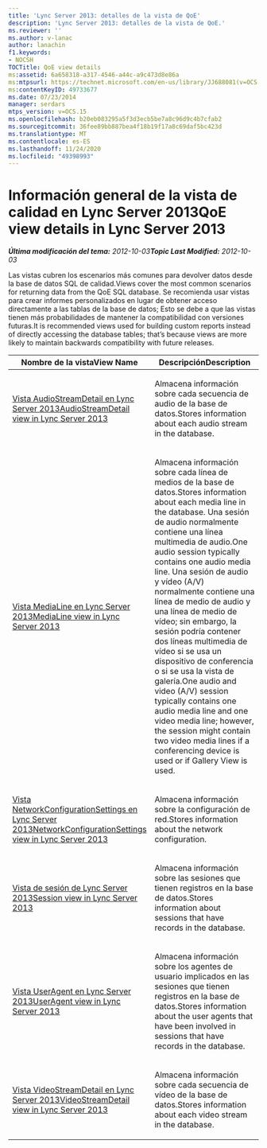 ```yaml
---
title: 'Lync Server 2013: detalles de la vista de QoE'
description: 'Lync Server 2013: detalles de la vista de QoE.'
ms.reviewer: ''
ms.author: v-lanac
author: lanachin
f1.keywords:
- NOCSH
TOCTitle: QoE view details
ms:assetid: 6a658318-a317-4546-a44c-a9c473d8e86a
ms:mtpsurl: https://technet.microsoft.com/en-us/library/JJ688081(v=OCS.15)
ms:contentKeyID: 49733677
ms.date: 07/23/2014
manager: serdars
mtps_version: v=OCS.15
ms.openlocfilehash: b20eb083295a5f3d3ecb5be7a8c96d9c4b7cfab2
ms.sourcegitcommit: 36fee89bb887bea4f18b19f17a8c69daf5bc423d
ms.translationtype: MT
ms.contentlocale: es-ES
ms.lasthandoff: 11/24/2020
ms.locfileid: "49398993"
---
```

# <a name="qoe-view-details-in-lync-server-2013"></a><span data-ttu-id="88ed4-103">Información general de la vista de calidad en Lync Server 2013</span><span class="sxs-lookup"><span data-stu-id="88ed4-103">QoE view details in Lync Server 2013</span></span>

<div data-xmlns="http://www.w3.org/1999/xhtml">

<div class="topic" data-xmlns="http://www.w3.org/1999/xhtml" data-msxsl="urn:schemas-microsoft-com:xslt" data-cs="https://msdn.microsoft.com/">

<div data-asp="https://msdn2.microsoft.com/asp">



</div>

<div id="mainSection">

<div id="mainBody"><span data-ttu-id="88ed4-104">

<span> </span></span><span class="sxs-lookup"><span data-stu-id="88ed4-104">

<span> </span></span></span>

<span data-ttu-id="88ed4-105">_**Última modificación del tema:** 2012-10-03_</span><span class="sxs-lookup"><span data-stu-id="88ed4-105">_**Topic Last Modified:** 2012-10-03_</span></span>

<span data-ttu-id="88ed4-106">Las vistas cubren los escenarios más comunes para devolver datos desde la base de datos SQL de calidad.</span><span class="sxs-lookup"><span data-stu-id="88ed4-106">Views cover the most common scenarios for returning data from the QoE SQL database.</span></span> <span data-ttu-id="88ed4-107">Se recomienda usar vistas para crear informes personalizados en lugar de obtener acceso directamente a las tablas de la base de datos; Esto se debe a que las vistas tienen más probabilidades de mantener la compatibilidad con versiones futuras.</span><span class="sxs-lookup"><span data-stu-id="88ed4-107">It is recommended views used for building custom reports instead of directly accessing the database tables; that’s because views are more likely to maintain backwards compatibility with future releases.</span></span>


<table>
<colgroup>
<col style="width: 50%" />
<col style="width: 50%" />
</colgroup>
<thead>
<tr class="header">
<th><span data-ttu-id="88ed4-108">Nombre de la vista</span><span class="sxs-lookup"><span data-stu-id="88ed4-108">View Name</span></span></th>
<th><span data-ttu-id="88ed4-109">Descripción</span><span class="sxs-lookup"><span data-stu-id="88ed4-109">Description</span></span></th>
</tr>
</thead>
<tbody>
<tr class="odd">
<td><p><span data-ttu-id="88ed4-110"><a href="lync-server-2013-audiostreamdetail-view.md">Vista AudioStreamDetail en Lync Server 2013</a></span><span class="sxs-lookup"><span data-stu-id="88ed4-110"><a href="lync-server-2013-audiostreamdetail-view.md">AudioStreamDetail view in Lync Server 2013</a></span></span></p></td>
<td><p><span data-ttu-id="88ed4-111">Almacena información sobre cada secuencia de audio de la base de datos.</span><span class="sxs-lookup"><span data-stu-id="88ed4-111">Stores information about each audio stream in the database.</span></span></p></td>
</tr>
<tr class="even">
<td><p><span data-ttu-id="88ed4-112"><a href="lync-server-2013-medialine-view.md">Vista MediaLine en Lync Server 2013</a></span><span class="sxs-lookup"><span data-stu-id="88ed4-112"><a href="lync-server-2013-medialine-view.md">MediaLine view in Lync Server 2013</a></span></span></p></td>
<td><p><span data-ttu-id="88ed4-113">Almacena información sobre cada línea de medios de la base de datos.</span><span class="sxs-lookup"><span data-stu-id="88ed4-113">Stores information about each media line in the database.</span></span> <span data-ttu-id="88ed4-114">Una sesión de audio normalmente contiene una línea multimedia de audio.</span><span class="sxs-lookup"><span data-stu-id="88ed4-114">One audio session typically contains one audio media line.</span></span> <span data-ttu-id="88ed4-115">Una sesión de audio y vídeo (A/V) normalmente contiene una línea de medio de audio y una línea de medio de vídeo; sin embargo, la sesión podría contener dos líneas multimedia de vídeo si se usa un dispositivo de conferencia o si se usa la vista de galería.</span><span class="sxs-lookup"><span data-stu-id="88ed4-115">One audio and video (A/V) session typically contains one audio media line and one video media line; however, the session might contain two video media lines if a conferencing device is used or if Gallery View is used.</span></span></p></td>
</tr>
<tr class="odd">
<td><p><span data-ttu-id="88ed4-116"><a href="lync-server-2013-networkconfigurationsettings-view.md">Vista NetworkConfigurationSettings en Lync Server 2013</a></span><span class="sxs-lookup"><span data-stu-id="88ed4-116"><a href="lync-server-2013-networkconfigurationsettings-view.md">NetworkConfigurationSettings view in Lync Server 2013</a></span></span></p></td>
<td><p><span data-ttu-id="88ed4-117">Almacena información sobre la configuración de red.</span><span class="sxs-lookup"><span data-stu-id="88ed4-117">Stores information about the network configuration.</span></span></p></td>
</tr>
<tr class="even">
<td><p><span data-ttu-id="88ed4-118"><a href="lync-server-2013-session-view.md">Vista de sesión de Lync Server 2013</a></span><span class="sxs-lookup"><span data-stu-id="88ed4-118"><a href="lync-server-2013-session-view.md">Session view in Lync Server 2013</a></span></span></p></td>
<td><p><span data-ttu-id="88ed4-119">Almacena información sobre las sesiones que tienen registros en la base de datos.</span><span class="sxs-lookup"><span data-stu-id="88ed4-119">Stores information about sessions that have records in the database.</span></span></p></td>
</tr>
<tr class="odd">
<td><p><span data-ttu-id="88ed4-120"><a href="lync-server-2013-useragent-view.md">Vista UserAgent en Lync Server 2013</a></span><span class="sxs-lookup"><span data-stu-id="88ed4-120"><a href="lync-server-2013-useragent-view.md">UserAgent view in Lync Server 2013</a></span></span></p></td>
<td><p><span data-ttu-id="88ed4-121">Almacena información sobre los agentes de usuario implicados en las sesiones que tienen registros en la base de datos.</span><span class="sxs-lookup"><span data-stu-id="88ed4-121">Stores information about the user agents that have been involved in sessions that have records in the database.</span></span></p></td>
</tr>
<tr class="even">
<td><p><span data-ttu-id="88ed4-122"><a href="lync-server-2013-videostreamdetail-view.md">Vista VideoStreamDetail en Lync Server 2013</a></span><span class="sxs-lookup"><span data-stu-id="88ed4-122"><a href="lync-server-2013-videostreamdetail-view.md">VideoStreamDetail view in Lync Server 2013</a></span></span></p></td>
<td><p><span data-ttu-id="88ed4-123">Almacena información sobre cada secuencia de vídeo de la base de datos.</span><span class="sxs-lookup"><span data-stu-id="88ed4-123">Stores information about each video stream in the database.</span></span></p></td>
</tr>
</tbody>
</table><span data-ttu-id="88ed4-124">


</div>

<span> </span>

</div>

</div>

</span><span class="sxs-lookup"><span data-stu-id="88ed4-124">


</div>

<span> </span>

</div>

</div>

</span></span></div>

